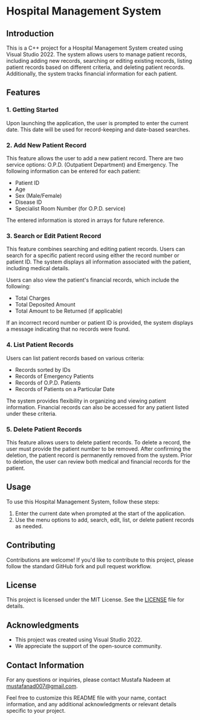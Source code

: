 # Hospital Management System

## Introduction

This is a C++ project for a Hospital Management System created using Visual Studio 2022. The system allows users to manage patient records, including adding new records, searching or editing existing records, listing patient records based on different criteria, and deleting patient records. Additionally, the system tracks financial information for each patient.

## Features

### 1. Getting Started

Upon launching the application, the user is prompted to enter the current date. This date will be used for record-keeping and date-based searches.

### 2. Add New Patient Record

This feature allows the user to add a new patient record. There are two service options: O.P.D. (Outpatient Department) and Emergency. The following information can be entered for each patient:

- Patient ID
- Age
- Sex (Male/Female)
- Disease ID
- Specialist Room Number (for O.P.D. service)

The entered information is stored in arrays for future reference.

### 3. Search or Edit Patient Record

This feature combines searching and editing patient records. Users can search for a specific patient record using either the record number or patient ID. The system displays all information associated with the patient, including medical details.

Users can also view the patient's financial records, which include the following:

- Total Charges
- Total Deposited Amount
- Total Amount to be Returned (if applicable)

If an incorrect record number or patient ID is provided, the system displays a message indicating that no records were found.

### 4. List Patient Records

Users can list patient records based on various criteria:

- Records sorted by IDs
- Records of Emergency Patients
- Records of O.P.D. Patients
- Records of Patients on a Particular Date

The system provides flexibility in organizing and viewing patient information. Financial records can also be accessed for any patient listed under these criteria.

### 5. Delete Patient Records

This feature allows users to delete patient records. To delete a record, the user must provide the patient number to be removed. After confirming the deletion, the patient record is permanently removed from the system. Prior to deletion, the user can review both medical and financial records for the patient.

## Usage

To use this Hospital Management System, follow these steps:

1. Enter the current date when prompted at the start of the application.
2. Use the menu options to add, search, edit, list, or delete patient records as needed.

## Contributing

Contributions are welcome! If you'd like to contribute to this project, please follow the standard GitHub fork and pull request workflow.

## License

This project is licensed under the MIT License. See the [LICENSE](LICENSE) file for details.

## Acknowledgments

- This project was created using Visual Studio 2022.
- We appreciate the support of the open-source community.

## Contact Information

For any questions or inquiries, please contact Mustafa Nadeem at mustafanad007@gmail.com.

Feel free to customize this README file with your name, contact information, and any additional acknowledgments or relevant details specific to your project.
